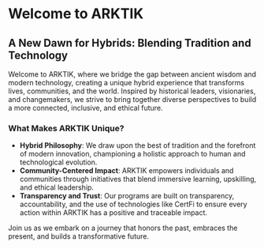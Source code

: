 # Welcome to ARKTIK

## A New Dawn for Hybrids: Blending Tradition and Technology
Welcome to ARKTIK, where we bridge the gap between ancient wisdom and modern technology, creating a unique hybrid experience that transforms lives, communities, and the world. Inspired by historical leaders, visionaries, and changemakers, we strive to bring together diverse perspectives to build a more connected, inclusive, and ethical future.

### What Makes ARKTIK Unique?
- **Hybrid Philosophy**: We draw upon the best of tradition and the forefront of modern innovation, championing a holistic approach to human and technological evolution.
- **Community-Centered Impact**: ARKTIK empowers individuals and communities through initiatives that blend immersive learning, upskilling, and ethical leadership.
- **Transparency and Trust**: Our programs are built on transparency, accountability, and the use of technologies like CertFi to ensure every action within ARKTIK has a positive and traceable impact.

Join us as we embark on a journey that honors the past, embraces the present, and builds a transformative future.
